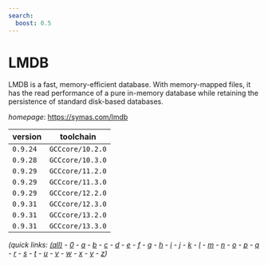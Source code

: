```yaml
---
search:
  boost: 0.5
---
```

# LMDB

LMDB is a fast, memory-efficient database. With memory-mapped files, it has the read performance  of a pure in-memory database while retaining the persistence of standard disk-based databases.

*homepage*: <https://symas.com/lmdb>

version | toolchain
--------|----------
``0.9.24`` | ``GCCcore/10.2.0``
``0.9.28`` | ``GCCcore/10.3.0``
``0.9.29`` | ``GCCcore/11.2.0``
``0.9.29`` | ``GCCcore/11.3.0``
``0.9.29`` | ``GCCcore/12.2.0``
``0.9.31`` | ``GCCcore/12.3.0``
``0.9.31`` | ``GCCcore/13.2.0``
``0.9.31`` | ``GCCcore/13.3.0``


*(quick links: [(all)](../index.md) - [0](../0/index.md) - [a](../a/index.md) - [b](../b/index.md) - [c](../c/index.md) - [d](../d/index.md) - [e](../e/index.md) - [f](../f/index.md) - [g](../g/index.md) - [h](../h/index.md) - [i](../i/index.md) - [j](../j/index.md) - [k](../k/index.md) - [l](../l/index.md) - [m](../m/index.md) - [n](../n/index.md) - [o](../o/index.md) - [p](../p/index.md) - [q](../q/index.md) - [r](../r/index.md) - [s](../s/index.md) - [t](../t/index.md) - [u](../u/index.md) - [v](../v/index.md) - [w](../w/index.md) - [x](../x/index.md) - [y](../y/index.md) - [z](../z/index.md))*

